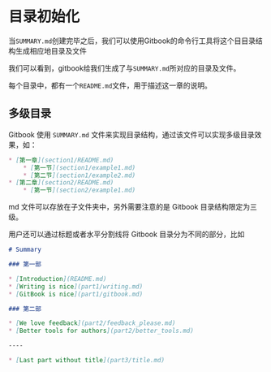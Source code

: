 # 目录初始化

当`SUMMARY.md`创建完毕之后，我们可以使用Gitbook的命令行工具将这个目目录结构生成相应地目录及文件

我们可以看到，gitbook给我们生成了与`SUMMARY.md`所对应的目录及文件。

每个目录中，都有一个`README.md`文件，用于描述这一章的说明。

## 多级目录

Gitbook 使用 `SUMMARY.md` 文件来实现目录结构，通过该文件可以实现多级目录效果，如：

```markdown
* [第一章](section1/README.md)
    * [第一节](section1/example1.md)
    * [第二节](section1/example2.md)
* [第二章](section2/README.md)
    * [第一节](section2/example1.md)
```

md 文件可以存放在子文件夹中，另外需要注意的是 Gitbook 目录结构限定为三级。

用户还可以通过标题或者水平分割线将 Gitbook 目录分为不同的部分，比如

```markdown
# Summary

### 第一部

* [Introduction](README.md)
* [Writing is nice](part1/writing.md)
* [GitBook is nice](part1/gitbook.md)

### 第二部

* [We love feedback](part2/feedback_please.md)
* [Better tools for authors](part2/better_tools.md)

----

* [Last part without title](part3/title.md)
```